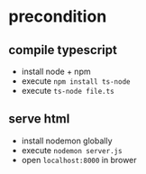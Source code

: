 # precondition

## compile typescript

- install node + npm
- execute `npm install ts-node`
- execute `ts-node file.ts`

## serve html

- install nodemon globally
- execute `nodemon server.js`
- open `localhost:8000` in brower

